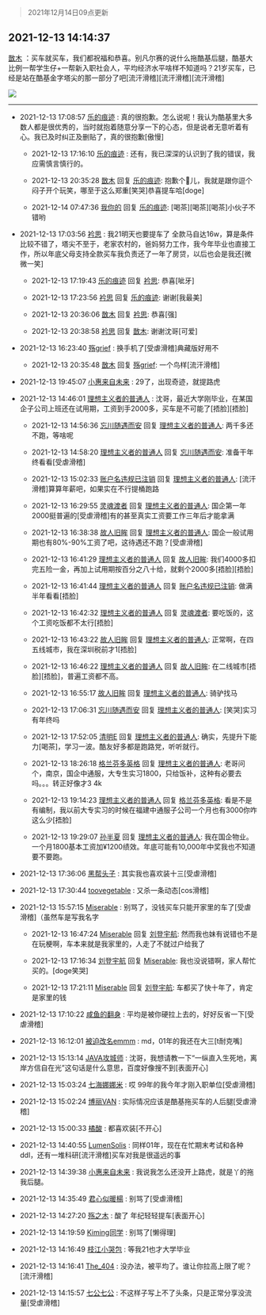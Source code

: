 > 2021年12月14日09点更新
<link rel="stylesheet" href="https://cdn.jsdelivr.net/gh/taotie6/sampleJSON@main/css/photo_show.css">
<meta name="referrer" content="no-referrer" />


 ## 2021-12-13 14:14:37 

 [㪚木](https://www.coolapk.com/feed/32098794?shareKey=ZGMyN2I2MGVhMGYyNjFiNmVmOTk~) ：买车就买车，我们都祝福和恭喜。别凡尔赛的说什么拖酷基后腿，酷基大比例一帮学生仔+一帮新入职社会人，平均经济水平啥样不知道吗？21岁买车，已经是站在酷基金字塔尖的那一部分了吧[流汗滑稽][流汗滑稽][流汗滑稽] 

<div class="album">
<img class="img-item" src="https://image.coolapk.com/feed/2021/0604/09/3142203_cc75c90b_1482_4911@300x300.gif" />
</div>

 ------- 

- 2021-12-13 17:08:57 [乐的痕迹](uid=1349434) : 真的很抱歉。怎么说呢！我认为酷基里大多数人都是很优秀的，当时就抱着随意分享一下的心态，但是说者无意听着有心。我已及时纠正及删贴了，真的很抱歉[傲慢] 

    - 2021-12-13 17:16:10 [乐的痕迹](uid=1349434) : 还有，我已深深的认识到了我的错误，我应需慎言慎行的。 

    - 2021-12-13 20:35:28 [㪚木](uid=1081091) 回复 [乐的痕迹](uid=1349434): 抱歉个🐔儿，我就是跟你逗个闷子开个玩笑，哪至于这么郑重[笑哭]恭喜提车哈[doge] 

    - 2021-12-14 07:47:36 [我你的](uid=3530668) 回复 [乐的痕迹](uid=1349434): [喝茶][喝茶][喝茶]小伙子不错哟 

- 2021-12-13 17:03:56 [衿思](uid=5320859) : 我21明天也要提车了  全款马自达16w，算是条件比较不错了，塔尖不至于，老家农村的，爸妈努力工作，我今年毕业也直接工作，所以年底父母支持全款买车我负责还了一年了房贷，以后也会是我还[微微一笑] 

    - 2021-12-13 17:19:43 [乐的痕迹](uid=1349434) 回复 [衿思](uid=5320859): 恭喜[呲牙] 

    - 2021-12-13 17:23:56 [衿思](uid=5320859) 回复 [乐的痕迹](uid=1349434): 谢谢[我最美] 

    - 2021-12-13 20:36:06 [㪚木](uid=1081091) 回复 [衿思](uid=5320859): 恭喜[强] 

    - 2021-12-13 20:38:58 [衿思](uid=5320859) 回复 [㪚木](uid=1081091): 谢谢沈哥[可爱] 

- 2021-12-13 16:23:40 [殇grief](uid=4392516) : 换手机了[受虐滑稽]典藏版好用不 

    - 2021-12-13 20:35:48 [㪚木](uid=1081091) 回复 [殇grief](uid=4392516): 一个鸟样[流汗滑稽] 

- 2021-12-13 19:45:07 [小惠来自未来](uid=847097) : 29了，出现奇迹，就提路虎 

- 2021-12-13 14:46:01 [理想主义者的普通人](uid=1708330) : 沈哥，最近大学刚毕业，在某国企子公司上班还在试用期，工资到手2000多，买车是不可能了[捂脸][捂脸] 

    - 2021-12-13 14:56:36 [忘川随遇而安](uid=3469258) 回复 [理想主义者的普通人](uid=1708330): 两千多还不跑，等啥呢 

    - 2021-12-13 14:58:20 [理想主义者的普通人](uid=1708330) 回复 [忘川随遇而安](uid=3469258): 准备干年终看看[受虐滑稽] 

    - 2021-12-13 15:02:33 [账户名违规已注销](uid=1039732) 回复 [理想主义者的普通人](uid=1708330): [流汗滑稽]算算年薪吧，如果实在不行提桶跑路 

    - 2021-12-13 16:29:55 [灵魂渡者](uid=520577) 回复 [理想主义者的普通人](uid=1708330): 国企第一年2000挺普遍的[受虐滑稽]有的甚至真实工资要工作三年后才能拿满 

    - 2021-12-13 16:38:38 [故人旧眸](uid=5481001) 回复 [理想主义者的普通人](uid=1708330): 国企一般试用期也有80%-90%工资了吧，这待遇还不跑？[受虐滑稽] 

    - 2021-12-13 16:41:29 [理想主义者的普通人](uid=1708330) 回复 [故人旧眸](uid=5481001): 我们4000多扣完五险一金，再加上试用期按百分之八十给，就剩个2000多[捂脸][捂脸] 

    - 2021-12-13 16:41:44 [理想主义者的普通人](uid=1708330) 回复 [账户名违规已注销](uid=1039732): 做满半年看看[捂脸] 

    - 2021-12-13 16:42:32 [理想主义者的普通人](uid=1708330) 回复 [灵魂渡者](uid=520577): 要吃饭的，这个工资吃饭都不太行[捂脸] 

    - 2021-12-13 16:43:22 [故人旧眸](uid=5481001) 回复 [理想主义者的普通人](uid=1708330): 正常啊，在四五线城市，我在深圳税前才1[捂脸] 

    - 2021-12-13 16:46:22 [理想主义者的普通人](uid=1708330) 回复 [故人旧眸](uid=5481001): 在二线城市[捂脸][捂脸]，普遍工资都不高。 

    - 2021-12-13 16:55:17 [故人旧眸](uid=5481001) 回复 [理想主义者的普通人](uid=1708330): 骑驴找马 

    - 2021-12-13 17:06:31 [忘川随遇而安](uid=3469258) 回复 [理想主义者的普通人](uid=1708330): [笑哭]实习有年终吗 

    - 2021-12-13 17:52:05 [清明E](uid=1792072) 回复 [理想主义者的普通人](uid=1708330): 确实，先提升下能力[喝茶]，学习一波。酷友好多都是跑路党，听听就行。 

    - 2021-12-13 18:26:18 [格兰芬多英格](uid=4157384) 回复 [理想主义者的普通人](uid=1708330): 老哥问个，南京，国企中通服，大专生实习1800，只给饭补，这种有必要去吗。。。转正好像才3 4k 

    - 2021-12-13 19:14:23 [理想主义者的普通人](uid=1708330) 回复 [格兰芬多英格](uid=4157384): 看是不是有编制，我以前大专实习的时候在福建中通服子公司一个月也有3000你咋这么少[捂脸] 

    - 2021-12-13 19:29:07 [孙半夏](uid=1851173) 回复 [理想主义者的普通人](uid=1708330): 我在国企物业。一个月1800基本工资加¥1200绩效。年底可能有10,000年中奖我也不知道要不要跑。 

- 2021-12-13 17:36:06 [黑帮头子](uid=2838832) : 其实我也喜欢装十三[受虐滑稽] 

- 2021-12-13 17:30:44 [toovegetable](uid=2180995) : 又杀一条动态[cos滑稽] 

- 2021-12-13 15:57:15 [Miserable](uid=717620) : 别骂了，没钱买车只能开家里的车了[受虐滑稽]（虽然车是写我名字 

    - 2021-12-13 16:47:24 [Miserable](uid=717620) 回复 [刘登宇航](uid=571170): 然而我也妹有说错也不是在玩梗啊，车本来就是我家里的，人走了不就过户给我了 

    - 2021-12-13 17:16:34 [刘登宇航](uid=571170) 回复 [Miserable](uid=717620): 我也没说错啊，家人帮忙买的。[doge笑哭] 

    - 2021-12-13 17:21:11 [Miserable](uid=717620) 回复 [刘登宇航](uid=571170): 车都买了快十年了，肯定是家里的钱 

- 2021-12-13 17:10:22 [咸鱼的翻身](uid=3945270) : 平均是被你硬拉上去的，好好反省一下[受虐滑稽] 

- 2021-12-13 16:12:01 [被迫改名emmm](uid=3302275) : md，01年的我还在大三[t耐克嘴] 

- 2021-12-13 15:13:14 [JAVA攻城师](uid=1305871) : 沈哥，我想请教一下“一纵直入生死地，离岸方信自在光”这句话是什么意思，百度好像搜不到[表面开心] 

- 2021-12-13 15:03:24 [七海娜娜米](uid=2406420) : 哎 99年的我今年才刚入职单位[受虐滑稽] 

- 2021-12-13 15:02:24 [博丽VAN](uid=3167897) : 实际情况应该是酷基拖买车的人后腿[受虐滑稽] 

- 2021-12-13 15:00:33 [橘酸](uid=1703730) : 都喜欢装[不开心] 

- 2021-12-13 14:40:55 [LumenSolis](uid=3591761) : 同样01年，现在在忙期末考试和各种ddl，还有一堆科研[流汗滑稽]买车对我是很遥远的事 

- 2021-12-13 14:39:38 [小惠来自未来](uid=847097) : 我说我怎么还没开上路虎，就是丫的拖我后腿。 

- 2021-12-13 14:35:49 [君心似暖楊](uid=3303409) : 别骂了[受虐滑稽] 

- 2021-12-13 14:27:20 [殇之木](uid=1085570) : 酸了  年纪轻轻提车[表面开心] 

- 2021-12-13 14:19:59 [Kiming同学](uid=658442) : 别骂了[懒得理] 

- 2021-12-13 14:16:49 [枝江小哭包](uid=3282305) : 等我21也才大学毕业 

- 2021-12-13 14:16:41 [The_404](uid=1424563) : 没办法，被平均了。谁让你拉高上限了呢？[流汗滑稽] 

- 2021-12-13 14:15:57 [七公七公](uid=1763604) : 不这样子写上不了头条，只是正常分享没流量[受虐滑稽] 


